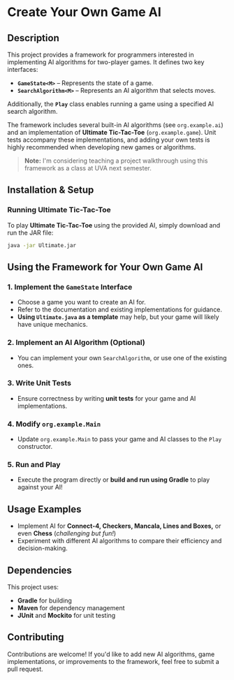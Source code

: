 # Create Your Own Game AI

## Description
This project provides a framework for programmers interested in implementing AI algorithms for two-player games. It defines two key interfaces:

- **`GameState<M>`** – Represents the state of a game.
- **`SearchAlgorithm<M>`** – Represents an AI algorithm that selects moves.

Additionally, the **`Play`** class enables running a game using a specified AI search algorithm.

The framework includes several built-in AI algorithms (see `org.example.ai`) and an implementation of **Ultimate Tic-Tac-Toe** (`org.example.game`). Unit tests accompany these implementations, and adding your own tests is highly recommended when developing new games or algorithms.

> **Note:** I'm considering teaching a project walkthrough using this framework as a class at UVA next semester.

## Installation & Setup

### Running Ultimate Tic-Tac-Toe
To play **Ultimate Tic-Tac-Toe** using the provided AI, simply download and run the JAR file:

```sh
java -jar Ultimate.jar
```

## Using the Framework for Your Own Game AI  

### 1. Implement the `GameState` Interface  
- Choose a game you want to create an AI for.  
- Refer to the documentation and existing implementations for guidance.  
- **Using `Ultimate.java` as a template** may help, but your game will likely have unique mechanics.  

### 2. Implement an AI Algorithm (Optional)  
- You can implement your own `SearchAlgorithm`, or use one of the existing ones.  

### 3. Write Unit Tests  
- Ensure correctness by writing **unit tests** for your game and AI implementations.  

### 4. Modify `org.example.Main`  
- Update `org.example.Main` to pass your game and AI classes to the `Play` constructor.  

### 5. Run and Play  
- Execute the program directly or **build and run using Gradle** to play against your AI!  

## Usage Examples  
- Implement AI for **Connect-4, Checkers, Mancala, Lines and Boxes,** or even **Chess** (*challenging but fun!*)  
- Experiment with different AI algorithms to compare their efficiency and decision-making.  

## Dependencies  
This project uses:  
- **Gradle** for building  
- **Maven** for dependency management  
- **JUnit** and **Mockito** for unit testing  

## Contributing  
Contributions are welcome! If you'd like to add new AI algorithms, game implementations, or improvements to the framework, feel free to submit a pull request.  
